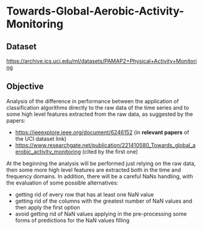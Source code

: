 # Towards-Global-Aerobic-Activity-Monitoring

## Dataset
https://archive.ics.uci.edu/ml/datasets/PAMAP2+Physical+Activity+Monitoring

## Objective
Analysis of the difference in performance between the application of classification algorithms directly to the raw data of the time series and to some high level features extracted from the raw data, as suggested by the papers:

* https://ieeexplore.ieee.org/document/6246152 (in **relevant papers** of the UCI dataset link)
* https://www.researchgate.net/publication/221410580_Towards_global_aerobic_activity_monitoring (cited by the first one)

At the beginning the analysis will be performed just relying on the raw data, then some more high level features are extracted both in the time and frequency domains.
In addition, there will be a careful NaNs handling, with the evaluation of some possible alternatives:
* getting rid of every row that has at least one NaN value
* getting rid of the columns with the greatest number of NaN values and then apply the first option
* avoid getting rid of NaN values applying in the pre-processing some forms of predictions for the NaN values filling
